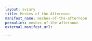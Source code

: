 ```yaml
---
layout: aviary
title: Meshes of the Afternoon
manifest_name: meshes-of-the-afternoon
permalink: meshes-of-the-afternoon
external_manifest_url: 

---
```

<!-- Add an essay or interpretive material below this line,
using HTML or markdown.  Do not modify this file above this line -->
